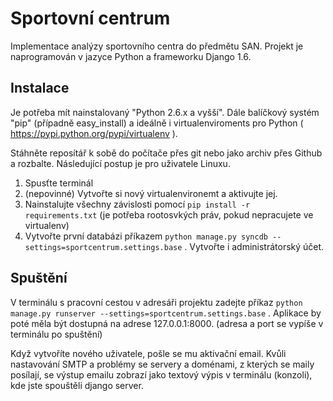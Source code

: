 Sportovní centrum
=================

Implementace analýzy sportovního centra do předmětu SAN. Projekt je naprogramován v jazyce Python a frameworku Django 1.6.

Instalace
----------

Je potřeba mít nainstalovaný "Python 2.6.x a vyšší". Dále balíčkový systém "pip" (případně easy_install) a ideálně i virtualenviroments pro Python ( https://pypi.python.org/pypi/virtualenv ).

Stáhněte reposítář k sobě do počítače přes git nebo jako archiv přes Github a rozbalte. Následující postup je pro uživatele Linuxu.

1. Spusťte terminál
2. (nepovinné) Vytvořte si nový virtualenvironemt a aktivujte jej.
3. Nainstalujte všechny závislosti pomocí ``` pip install -r requirements.txt ``` (je potřeba rootosvkých práv, pokud nepracujete ve virtualenv)
4. Vytvořte první databázi příkazem ``` python manage.py syncdb --settings=sportcentrum.settings.base ``` . Vytvořte i administrátorský účet.

Spuštění
--------

V terminálu s pracovní cestou v adresáři projektu zadejte příkaz ``` python manage.py runserver --settings=sportcentrum.settings.base ``` . Aplikace by poté měla být dostupná na adrese 127.0.0.1:8000. (adresa a port se vypíše v terminálu po spuštění)

Když vytvoříte nového uživatele, pošle se mu aktivační email. Kvůli nastavování SMTP a problémy se servery a doménami, z kterých se maily posílají, se výstup emailu zobrazí jako textový výpis v terminálu (konzoli), kde jste spouštěli django server.